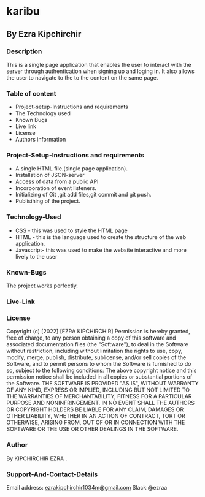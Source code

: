 # karibu
## By Ezra Kipchirchir
### Description
This is a single page application that enables the user to interact with the server through authentication when signing up and loging in. It also allows the user to navigate to the to the content on the same page.

### Table of content

- Project-setup-Instructions and requirements
- The Technology used
- Known Bugs
- Live link
- License
- Authors information

### Project-Setup-Instructions and requirements

- A single HTML file.(single page application).
- Installation of JSON-server
- Access of data from a public API
- Incorporation of event listeners.
- Initializing of Git ,git add files,git commit and git push.
- Publisihing of the project.

### Technology-Used

- CSS - this was used to style the HTML page
- HTML - this is the language used to create the structure of the web application.
- Javascript- this was used to make the website interactive and more lively to the user

### Known-Bugs

The project works perfectly.

### Live-Link

### License

Copyright (c) [2022] [EZRA KIPCHIRCHIR] Permission is hereby granted, free of charge, to any person obtaining a copy of this software and associated documentation files (the "Software"), to deal in the Software without restriction, including without limitation the rights to use, copy, modify, merge, publish, distribute, sublicense, and/or sell copies of the Software, and to permit persons to whom the Software is furnished to do so, subject to the following conditions: The above copyright notice and this permission notice shall be included in all copies or substantial portions of the Software. THE SOFTWARE IS PROVIDED "AS IS", WITHOUT WARRANTY OF ANY KIND, EXPRESS OR IMPLIED, INCLUDING BUT NOT LIMITED TO THE WARRANTIES OF MERCHANTABILITY, FITNESS FOR A PARTICULAR PURPOSE AND NONINFRINGEMENT. IN NO EVENT SHALL THE AUTHORS OR COPYRIGHT HOLDERS BE LIABLE FOR ANY CLAIM, DAMAGES OR OTHER LIABILITY, WHETHER IN AN ACTION OF CONTRACT, TORT OR OTHERWISE, ARISING FROM, OUT OF OR IN CONNECTION WITH THE SOFTWARE OR THE USE OR OTHER DEALINGS IN THE SOFTWARE.

### Author

By KIPCHIRCHIR EZRA .

### Support-And-Contact-Details

Email address: ezrakipchirchir1034m@gmail.com Slack:@ezraa
